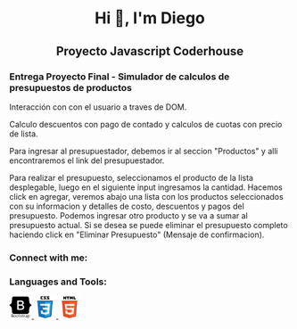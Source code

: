 <h1 align="center">Hi 👋, I'm Diego</h1>
<h2 align="center">Proyecto Javascript Coderhouse</h2>
<h3 align="left">Entrega Proyecto Final - Simulador de calculos de presupuestos de productos</h3>

<p align="left">Interacción con con el usuario a traves de DOM.</p>
<p align="left"> Calculo descuentos con pago de contado y calculos de cuotas con precio de lista.</p>

<p align="left">Para ingresar al presupuestador, debemos ir al seccion "Productos" y alli encontraremos el link del presupuestador.</p>

<p align="left">Para realizar el presupuesto, seleccionamos el producto de la lista desplegable, luego en el siguiente input ingresamos la cantidad. Hacemos click en agregar, veremos abajo una lista con los productos seleccionados con su informacion y detalles de costo, descuentos y pagos del presupuesto. Podemos ingresar otro producto y se va a sumar al presupuesto actual. Si se desea se puede eliminar el presupuesto completo haciendo click en "Eliminar Presupuesto" (Mensaje de confirmacion).</p>

<h3 align="left">Connect with me:</h3>
<p align="left">
</p>

<h3 align="left">Languages and Tools:</h3>
<p align="left"> <a href="https://getbootstrap.com" target="_blank" rel="noreferrer"> <img src="https://raw.githubusercontent.com/devicons/devicon/master/icons/bootstrap/bootstrap-plain-wordmark.svg" alt="bootstrap" width="40" height="40"/> </a> <a href="https://www.w3schools.com/css/" target="_blank" rel="noreferrer"> <img src="https://raw.githubusercontent.com/devicons/devicon/master/icons/css3/css3-original-wordmark.svg" alt="css3" width="40" height="40"/> </a> <a href="https://www.w3.org/html/" target="_blank" rel="noreferrer"> <img src="https://raw.githubusercontent.com/devicons/devicon/master/icons/html5/html5-original-wordmark.svg" alt="html5" width="40" height="40"/> </a> </p>